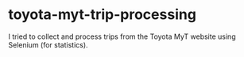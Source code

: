 # toyota-myt-trip-processing
I tried to collect and process trips from the Toyota MyT website using Selenium (for statistics).
